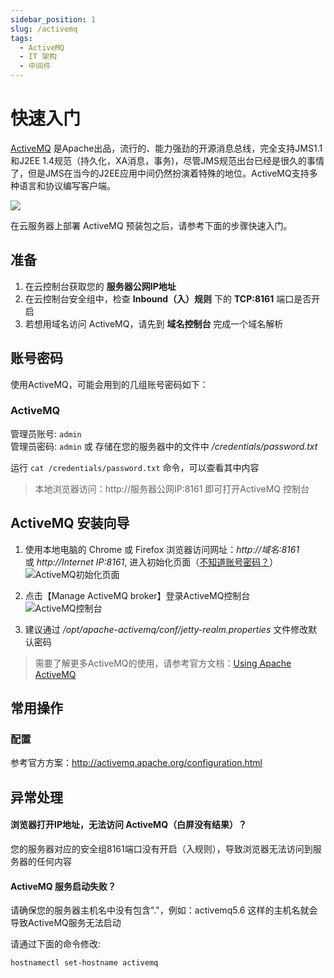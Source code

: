 ```yaml
---
sidebar_position: 1
slug: /activemq
tags:
  - ActiveMQ 
  - IT 架构
  - 中间件
---
```


# 快速入门

[ActiveMQ](https://activemq.apache.org) 是Apache出品，流行的、能力强劲的开源消息总线，完全支持JMS1.1和J2EE 1.4规范（持久化，XA消息，事务)，尽管JMS规范出台已经是很久的事情了，但是JMS在当今的J2EE应用中间仍然扮演着特殊的地位。ActiveMQ支持多种语言和协议编写客户端。

![](https://libs.websoft9.com/Websoft9/DocsPicture/zh/activemq/activemq-logined-websoft9.png)


在云服务器上部署 ActiveMQ 预装包之后，请参考下面的步骤快速入门。

## 准备

1. 在云控制台获取您的 **服务器公网IP地址** 
2. 在云控制台安全组中，检查 **Inbound（入）规则** 下的 **TCP:8161** 端口是否开启
3. 若想用域名访问 ActiveMQ，请先到 **域名控制台** 完成一个域名解析

## 账号密码

使用ActiveMQ，可能会用到的几组账号密码如下：

### ActiveMQ

管理员账号: `admin`  
管理员密码: `admin` 或 存储在您的服务器中的文件中 */credentials/password.txt*

运行 `cat /credentials/password.txt` 命令，可以查看其中内容

> 本地浏览器访问：http://服务器公网IP:8161 即可打开ActiveMQ 控制台

## ActiveMQ 安装向导

1. 使用本地电脑的 Chrome 或 Firefox 浏览器访问网址：*http://域名:8161* 或 *http://Internet IP:8161*, 进入初始化页面（[不知道账号密码？](/zh/stack-accounts.md#activemq)）
   ![ActiveMQ初始化页面](http://libs.websoft9.com/Websoft9/DocsPicture/zh/activemq/activemq-login-websoft9.png)

2. 点击【Manage ActiveMQ broker】登录ActiveMQ控制台
   ![ActiveMQ控制台](http://libs.websoft9.com/Websoft9/DocsPicture/zh/activemq/activemq-logined-websoft9.png)

3. 建议通过 */opt/apache-activemq/conf/jetty-realm.properties* 文件修改默认密码

> 需要了解更多ActiveMQ的使用，请参考官方文档：[Using Apache ActiveMQ](https://activemq.apache.org/using-activemq)


## 常用操作

### 配置

参考官方方案：http://activemq.apache.org/configuration.html

## 异常处理

#### 浏览器打开IP地址，无法访问 ActiveMQ（白屏没有结果）？

您的服务器对应的安全组8161端口没有开启（入规则），导致浏览器无法访问到服务器的任何内容

#### ActiveMQ 服务启动失败？

请确保您的服务器主机名中没有包含"."，例如：activemq5.6 这样的主机名就会导致ActiveMQ服务无法启动  

请通过下面的命令修改:  

```
hostnamectl set-hostname activemq
```




